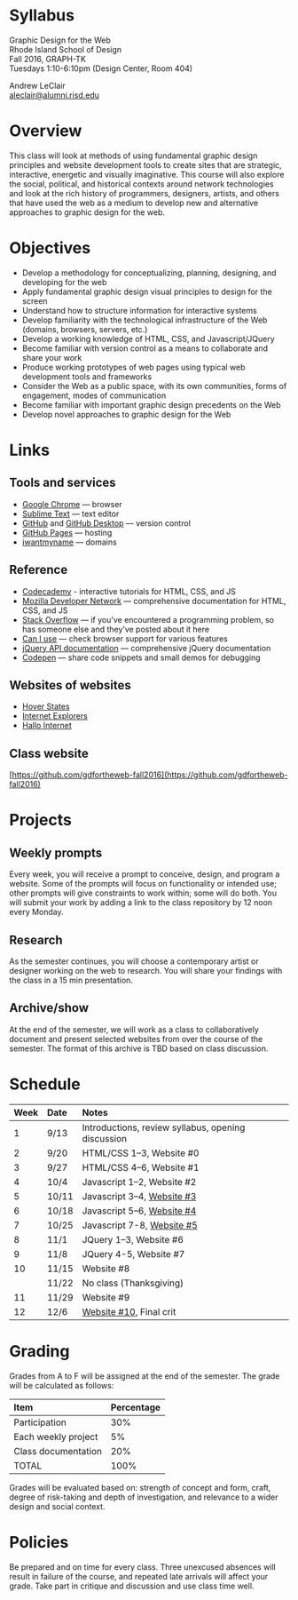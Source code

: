 # Syllabus

Graphic Design for the Web  
Rhode Island School of Design  
Fall 2016, GRAPH-TK  
Tuesdays 1:10-6:10pm (Design Center, Room 404)

Andrew LeClair  
[aleclair@alumni.risd.edu](mailto:aleclair@alumni.risd.edu)

# Overview

This class will look at methods of using fundamental graphic design principles and website development tools to create sites that are strategic, interactive, energetic and visually imaginative. This course will also explore the social, political, and historical contexts around network technologies and look at the rich history of programmers, designers, artists, and others that have used the web as a medium to develop new and alternative approaches to graphic design for the web.

# Objectives

- Develop a methodology for conceptualizing, planning, designing, and developing for the web
- Apply fundamental graphic design visual principles to design for the screen
- Understand how to structure information for interactive systems
- Develop familiarity with the technological infrastructure of the Web (domains, browsers, servers, etc.)
- Develop a working knowledge of HTML, CSS, and Javascript/JQuery
- Become familiar with version control as a means to collaborate and share your work
- Produce working prototypes of web pages using typical web development tools and frameworks
- Consider the Web as a public space, with its own communities, forms of engagement, modes of communication
- Become familiar with important graphic design precedents on the Web
- Develop novel approaches to graphic design for the Web

# Links

## Tools and services

- [Google Chrome](https://www.google.com/intl/en/chrome/browser/desktop/index.html) — browser
- [Sublime Text](http://sublimetext.com) — text editor
- [GitHub](http://github.com) and [GitHub Desktop](https://desktop.github.com) — version control
- [GitHub Pages](https://pages.github.com) — hosting
- [iwantmyname](http://iwantmyname.com) — domains

## Reference

- [Codecademy](http://codecademy.com) - interactive tutorials for HTML, CSS, and JS
- [Mozilla Developer Network](https://developer.mozilla.org/en-US/) — comprehensive documentation for HTML, CSS, and JS
- [Stack Overflow](http://stackoverflow.com) — if you’ve encountered a programming problem, so has someone else and they’ve posted about it here
- [Can I use](http://caniuse.com/) — check browser support for various features
- [jQuery API documentation](http://api.jquery.com/) — comprehensive jQuery documentation
- [Codepen](http://codepen.io/) — share code snippets and small demos for debugging

## Websites of websites

- [Hover States](http://hoverstat.es)
- [Internet Explorers](https://www.are.na/gemma-copeland/internet-explorers)
- [Hallo Internet](http://hallointer.net/sitepascalhien)

## Class website

[https://github.com/gdfortheweb-fall2016](https://github.com/gdfortheweb-fall2016)

# Projects

## Weekly prompts

Every week, you will receive a prompt to conceive, design, and program a website. Some of the prompts will focus on functionality or intended use; other prompts will give constraints to work within; some will do both. You will submit your work by adding a link to the class repository by 12 noon every Monday.

## Research

As the semester continues, you will choose a contemporary artist or designer working on the web to research. You will share your findings with the class in a 15 min presentation.

## Archive/show

At the end of the semester, we will work as a class to collaboratively document and present selected websites from over the course of the semester. The format of this archive is TBD based on class discussion.

# Schedule

|Week|Date|Notes|
|:---|:---|:---|
|1|9/13|Introductions, review syllabus, opening discussion|
|2|9/20|HTML/CSS 1–3, Website #0|
|3|9/27|HTML/CSS 4–6, Website #1|
|4|10/4|Javascript 1–2, Website #2|
|5|10/11|Javascript 3–4, [Website #3](./Websites/Website3.md)|
|6|10/18|Javascript 5–6, [Website #4](./Websites/Website4.md)|
|7|10/25|Javascript 7-8, [Website #5](./Websites/Website5.md)|
|8|11/1|JQuery 1–3, Website #6|
|9|11/8|JQuery 4-5, Website #7|
|10|11/15|Website #8|
||11/22|No class (Thanksgiving)|
|11|11/29|Website #9|
|12|12/6|[Website #10](./Websites/Website10.md), Final crit|

# Grading

Grades from A to F will be assigned at the end of the semester. The grade will be calculated as follows:

|Item|Percentage|
|:---|:---|
|Participation|30%|
|Each weekly project|5%|
|Class documentation|20%|
|TOTAL|100%|

Grades will be evaluated based on: strength of concept and form, craft, degree of risk-taking and depth of investigation, and relevance to a wider design and social context.

# Policies

Be prepared and on time for every class. Three unexcused absences will result in failure of the course, and repeated late arrivals will affect your grade. Take part in critique and discussion and use class time well.